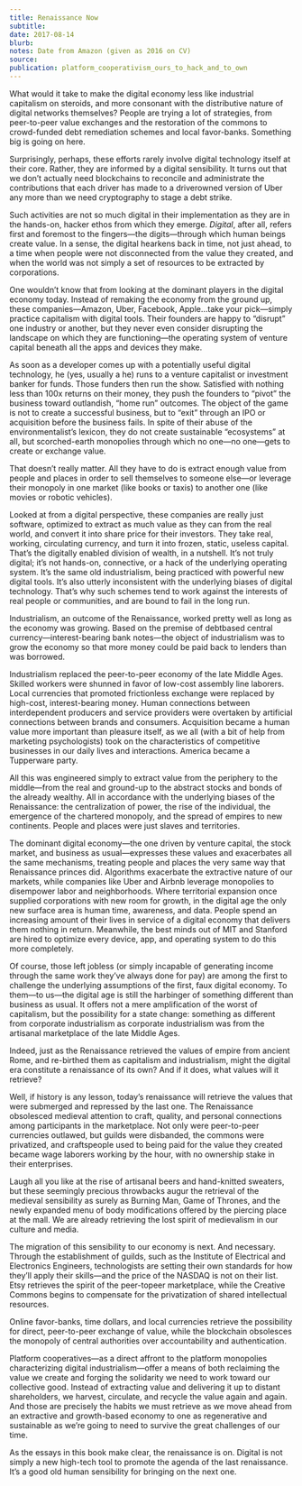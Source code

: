 ```yaml
---
title: Renaissance Now
subtitle:
date: 2017-08-14
blurb:
notes: Date from Amazon (given as 2016 on CV)
source:
publication: platform_cooperativism_ours_to_hack_and_to_own
---
```


What would it take to make the digital economy less like industrial capitalism on steroids, and more consonant with the distributive nature of digital networks themselves? People are trying a lot of strategies, from peer-to-peer value exchanges and the restoration of the commons to crowd-funded debt remediation schemes and local favor-banks. Something big is going on here.

Surprisingly, perhaps, these efforts rarely involve digital technology itself at their core. Rather, they are informed by a digital sensibility. It turns out that we don’t actually need blockchains to reconcile and administrate the contributions that each driver has made to a driverowned version of Uber any more than we need cryptography to stage a debt strike.

Such activities are not so much digital in their implementation as they are in the hands-on, hacker ethos from which they emerge. _Digital_, after all, refers first and foremost to the fingers—the digits—through which human beings create value. In a sense, the digital hearkens back in time, not just ahead, to a time when people were not disconnected from the value they created, and when the world was not simply a set of resources to be extracted by corporations.

One wouldn’t know that from looking at the dominant players in the digital economy today. Instead of remaking the economy from the ground up, these companies—Amazon, Uber, Facebook, Apple…take your pick—simply practice capitalism with digital tools. Their founders are happy to “disrupt” one industry or another, but they never even consider disrupting the landscape on which they are functioning—the operating system of venture capital beneath all the apps and devices they make.

As soon as a developer comes up with a potentially useful digital technology, he (yes, usually a he) runs to a venture capitalist or investment banker for funds. Those funders then run the show. Satisfied with nothing less than 100x returns on their money, they push the founders to “pivot” the business toward outlandish, “home run” outcomes. The object of the game is not to create a successful business, but to “exit” through an IPO or acquisition before the business fails. In spite of their abuse of the environmentalist’s lexicon, they do not create sustainable “ecosystems” at all, but scorched-earth monopolies through which no one—no one—gets to create or exchange value.

That doesn’t really matter. All they have to do is extract enough value from people and places in order to sell themselves to someone else—or leverage their monopoly in one market (like books or taxis) to another one (like movies or robotic vehicles).

Looked at from a digital perspective, these companies are really just software, optimized to extract as much value as they can from the real world, and convert it into share price for their investors. They take real, working, circulating currency, and turn it into frozen, static, useless capital. That’s the digitally enabled division of wealth, in a nutshell. It’s not truly digital; it’s not hands-on, connective, or a hack of the underlying operating system. It’s the same old industrialism, being practiced with powerful new digital tools. It’s also utterly inconsistent with the underlying biases of digital technology. That’s why such schemes tend to work against the interests of real people or communities, and are bound to fail in the long run.

Industrialism, an outcome of the Renaissance, worked pretty well as long as the economy was growing. Based on the premise of debtbased central currency—interest-bearing bank notes—the object of industrialism was to grow the economy so that more money could be paid back to lenders than was borrowed.

Industrialism replaced the peer-to-peer economy of the late Middle Ages. Skilled workers were shunned in favor of low-cost assembly line laborers. Local currencies that promoted frictionless exchange were replaced by high-cost, interest-bearing money. Human connections between interdependent producers and service providers were overtaken by artificial connections between brands and consumers. Acquisition became a human value more important than pleasure itself, as we all (with a bit of help from marketing psychologists) took on the characteristics of competitive businesses in our daily lives and interactions. America became a Tupperware party.

All this was engineered simply to extract value from the periphery to the middle—from the real and ground-up to the abstract stocks and bonds of the already wealthy. All in accordance with the underlying biases of the Renaissance: the centralization of power, the rise of the individual, the emergence of the chartered monopoly, and the spread of empires to new continents. People and places were just slaves and territories.

The dominant digital economy—the one driven by venture capital, the stock market, and business as usual—expresses these values and exacerbates all the same mechanisms, treating people and places the very same way that Renaissance princes did. Algorithms exacerbate the extractive nature of our markets, while companies like Uber and Airbnb leverage monopolies to disempower labor and neighborhoods. Where territorial expansion once supplied corporations with new room for growth, in the digital age the only new surface area is human time, awareness, and data. People spend an increasing amount of their lives in service of a digital economy that delivers them nothing in return. Meanwhile, the best minds out of MIT and Stanford are hired to optimize every device, app, and operating system to do this more completely.

Of course, those left jobless (or simply incapable of generating income through the same work they’ve always done for pay) are among the first to challenge the underlying assumptions of the first, faux digital economy. To them—to us—the digital age is still the harbinger of something different than business as usual. It offers not a mere amplification of the worst of capitalism, but the possibility for a state change: something as different from corporate industrialism as corporate industrialism was from the artisanal marketplace of the late Middle Ages.

Indeed, just as the Renaissance retrieved the values of empire from ancient Rome, and re-birthed them as capitalism and industrialism, might the digital era constitute a renaissance of its own? And if it does, what values will it retrieve?

Well, if history is any lesson, today’s renaissance will retrieve the values that were submerged and repressed by the last one. The Renaissance obsolesced medieval attention to craft, quality, and personal connections among participants in the marketplace. Not only were peer-to-peer currencies outlawed, but guilds were disbanded, the commons were privatized, and craftspeople used to being paid for the value they created became wage laborers working by the hour, with no ownership stake in their enterprises.

Laugh all you like at the rise of artisanal beers and hand-knitted sweaters, but these seemingly precious throwbacks augur the retrieval of the medieval sensibility as surely as Burning Man, Game of Thrones, and the newly expanded menu of body modifications offered by the piercing place at the mall. We are already retrieving the lost spirit of medievalism in our culture and media.

The migration of this sensibility to our economy is next. And necessary. Through the establishment of guilds, such as the Institute of Electrical and Electronics Engineers, technologists are setting their own standards for how they’ll apply their skills—and the price of the NASDAQ is not on their list. Etsy retrieves the spirit of the peer-topeer marketplace, while the Creative Commons begins to compensate for the privatization of shared intellectual resources.

Online favor-banks, time dollars, and local currencies retrieve the possibility for direct, peer-to-peer exchange of value, while the blockchain obsolesces the monopoly of central authorities over accountability and authentication.

Platform cooperatives—as a direct affront to the platform monopolies characterizing digital industrialism—offer a means of both reclaiming the value we create and forging the solidarity we need to work toward our collective good. Instead of extracting value and delivering it up to distant shareholders, we harvest, circulate, and recycle the value again and again. And those are precisely the habits we must retrieve as we move ahead from an extractive and growth-based economy to one as regenerative and sustainable as we’re going to need to survive the great challenges of our time.

As the essays in this book make clear, the renaissance is on. Digital is not simply a new high-tech tool to promote the agenda of the last renaissance. It’s a good old human sensibility for bringing on the next one.
